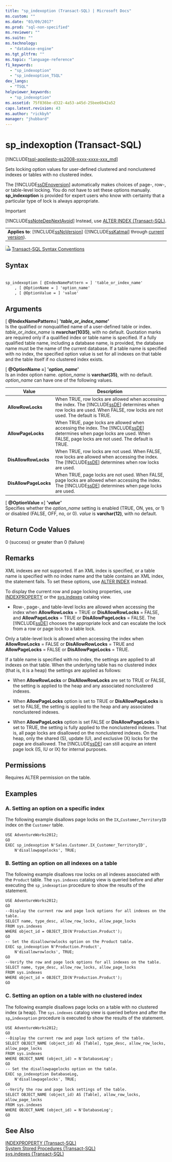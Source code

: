 ```yaml
---
title: "sp_indexoption (Transact-SQL) | Microsoft Docs"
ms.custom: ""
ms.date: "03/09/2017"
ms.prod: "sql-non-specified"
ms.reviewer: ""
ms.suite: ""
ms.technology: 
  - "database-engine"
ms.tgt_pltfrm: ""
ms.topic: "language-reference"
f1_keywords: 
  - "sp_indexoption"
  - "sp_indexoption_TSQL"
dev_langs: 
  - "TSQL"
helpviewer_keywords: 
  - "sp_indexoption"
ms.assetid: 75f836be-d322-4a53-a45d-25bee6b42a52
caps.latest.revision: 43
ms.author: "rickbyh"
manager: "jhubbard"
---
```

# sp_indexoption (Transact-SQL)
[!INCLUDE[tsql-appliesto-ss2008-xxxx-xxxx-xxx_md](../../../database-engine/configure/windows/includes/tsql-appliesto-ss2008-xxxx-xxxx-xxx-md.md)]

  Sets locking option values for user-defined clustered and nonclustered indexes or tables with no clustered index.  
  
 The [!INCLUDE[ssDEnoversion](../../../analysis-services/instances/install/windows/includes/ssdenoversion-md.md)] automatically makes choices of page-, row-, or table-level locking. You do not have to set these options manually. **sp_indexoption** is provided for expert users who know with certainty that a particular type of lock is always appropriate.  
  
> [!IMPORTANT]  
>  [!INCLUDE[ssNoteDepNextAvoid](../../../analysis-services/multidimensional-models-olap-logical-dimension-objects/includes/ssnotedepnextavoid-md.md)] Instead, use [ALTER INDEX &#40;Transact-SQL&#41;](../../../t-sql/statements/alter-index-transact-sql.md).  
  
||  
|-|  
|**Applies to**: [!INCLUDE[ssNoVersion](../../../advanced-analytics/r-services/includes/ssnoversion-md.md)] ([!INCLUDE[ssKatmai](../../../analysis-services/data-mining/includes/sskatmai-md.md)] through [current version](http://go.microsoft.com/fwlink/p/?LinkId=299658)).|  
  
 ![Topic link icon](../../../database-engine/configure/windows/media/topic-link.gif "Topic link icon") [Transact-SQL Syntax Conventions](../../../t-sql/language-elements/transact-sql-syntax-conventions-transact-sql.md)  
  
## Syntax  
  
```  
  
sp_indexoption [ @IndexNamePattern = ] 'table_or_index_name'   
    , [ @OptionName = ] 'option_name'   
    , [ @OptionValue = ] 'value'  
```  
  
## Arguments  
 [ **@IndexNamePattern=**] **'***table_or_index_name***'**  
 Is the qualified or nonqualified name of a user-defined table or index. *table_or_index_name* is **nvarchar(1035)**, with no default. Quotation marks are required only if a qualified index or table name is specified. If a fully qualified table name, including a database name, is provided, the database name must be the name of the current database. If a table name is specified with no index, the specified option value is set for all indexes on that table and the table itself if no clustered index exists.  
  
 [ **@OptionName =**] **'***option_name***'**  
 Is an index option name. *option_name* is **varchar(35)**, with no default. *option_name* can have one of the following values.  
  
|Value|Description|  
|-----------|-----------------|  
|**AllowRowLocks**|When TRUE, row locks are allowed when accessing the index. The [!INCLUDE[ssDE](../../../analysis-services/instances/install/windows/includes/ssde-md.md)] determines when row locks are used. When FALSE, row locks are not used. The default is TRUE.|  
|**AllowPageLocks**|When TRUE, page locks are allowed when accessing the index. The [!INCLUDE[ssDE](../../../analysis-services/instances/install/windows/includes/ssde-md.md)] determines when page locks are used. When FALSE, page locks are not used. The default is TRUE.|  
|**DisAllowRowLocks**|When TRUE, row locks are not used. When FALSE, row locks are allowed when accessing the index. The [!INCLUDE[ssDE](../../../analysis-services/instances/install/windows/includes/ssde-md.md)] determines when row locks are used.|  
|**DisAllowPageLocks**|When TRUE, page locks are not used. When FALSE, page locks are allowed when accessing the index. The [!INCLUDE[ssDE](../../../analysis-services/instances/install/windows/includes/ssde-md.md)] determines when page locks are used.|  
  
 [ **@OptionValue =**] **'***value***'**  
 Specifies whether the *option_name* setting is enabled (TRUE, ON, yes, or 1) or disabled (FALSE, OFF, no, or 0). *value* is **varchar(12)**, with no default.  
  
## Return Code Values  
 0 (success) or greater than 0 (failure)  
  
## Remarks  
 XML indexes are not supported. If an XML index is specified, or a table name is specified with no index name and the table contains an XML index, the statement fails. To set these options, use [ALTER INDEX](../../../t-sql/statements/alter-index-transact-sql.md) instead.  
  
 To display the current row and page locking properties, use [INDEXPROPERTY](../../../t-sql/functions/indexproperty-transact-sql.md) or the [sys.indexes](../../../relational-databases/reference/system-catalog-views/sys.indexes-transact-sql.md) catalog view.  
  
-   Row-, page-, and table-level locks are allowed when accessing the index when **AllowRowLocks** = TRUE or **DisAllowRowLocks** = FALSE, and **AllowPageLocks** = TRUE or **DisAllowPageLocks** = FALSE. The [!INCLUDE[ssDE](../../../analysis-services/instances/install/windows/includes/ssde-md.md)] chooses the appropriate lock and can escalate the lock from a row or page lock to a table lock.  
  
 Only a table-level lock is allowed when accessing the index when **AllowRowLocks** = FALSE or **DisAllowRowLocks** = TRUE and **AllowPageLocks** = FALSE or **DisAllowPageLocks** = TRUE.  
  
 If a table name is specified with no index, the settings are applied to all indexes on that table. When the underlying table has no clustered index (that is, it is a heap) the settings are applied as follows:  
  
-   When **AllowRowLocks** or **DisAllowRowLocks** are set to TRUE or FALSE, the setting is applied to the heap and any associated nonclustered indexes.  
  
-   When **AllowPageLocks** option is set to TRUE or **DisAllowPageLocks** is set to FALSE, the setting is applied to the heap and any associated nonclustered indexes.  
  
-   When **AllowPageLocks** option is set FALSE or **DisAllowPageLocks** is set to TRUE, the setting is fully applied to the nonclustered indexes. That is, all page locks are disallowed on the nonclustered indexes. On the heap, only the shared (S), update (U), and exclusive (X) locks for the page are disallowed. The [!INCLUDE[ssDE](../../../analysis-services/instances/install/windows/includes/ssde-md.md)] can still acquire an intent page lock (IS, IU or IX) for internal purposes.  
  
## Permissions  
 Requires ALTER permission on the table.  
  
## Examples  
  
### A. Setting an option on a specific index  
 The following example disallows page locks on the `IX`_`Customer`\_`TerritoryID` index on the `Customer` table.  
  
```tsql  
USE AdventureWorks2012;  
GO  
EXEC sp_indexoption N'Sales.Customer.IX_Customer_TerritoryID',  
    N'disallowpagelocks', TRUE;  
```  
  
### B. Setting an option on all indexes on a table  
 The following example disallows row locks on all indexes associated with the `Product` table. The `sys.indexes` catalog view is queried before and after executing the `sp_indexoption` procedure to show the results of the statement.  
  
```tsql  
USE AdventureWorks2012;  
GO  
--Display the current row and page lock options for all indexes on the table.  
SELECT name, type_desc, allow_row_locks, allow_page_locks   
FROM sys.indexes  
WHERE object_id = OBJECT_ID(N'Production.Product');  
GO  
-- Set the disallowrowlocks option on the Product table.   
EXEC sp_indexoption N'Production.Product',  
    N'disallowrowlocks', TRUE;  
GO  
--Verify the row and page lock options for all indexes on the table.  
SELECT name, type_desc, allow_row_locks, allow_page_locks   
FROM sys.indexes  
WHERE object_id = OBJECT_ID(N'Production.Product');  
GO  
```  
  
### C. Setting an option on a table with no clustered index  
 The following example disallows page locks on a table with no clustered index (a heap). The `sys.indexes` catalog view is queried before and after the `sp`_`indexoption` procedure is executed to show the results of the statement.  
  
```tsql  
USE AdventureWorks2012;  
GO  
--Display the current row and page lock options of the table.   
SELECT OBJECT_NAME (object_id) AS [Table], type_desc, allow_row_locks, allow_page_locks   
FROM sys.indexes  
WHERE OBJECT_NAME (object_id) = N'DatabaseLog';  
GO  
-- Set the disallowpagelocks option on the table.   
EXEC sp_indexoption DatabaseLog,  
    N'disallowpagelocks', TRUE;  
GO  
--Verify the row and page lock settings of the table.  
SELECT OBJECT_NAME (object_id) AS [Table], allow_row_locks, allow_page_locks   
FROM sys.indexes  
WHERE OBJECT_NAME (object_id) = N'DatabaseLog';  
GO  
```  
  
## See Also  
 [INDEXPROPERTY &#40;Transact-SQL&#41;](../../../t-sql/functions/indexproperty-transact-sql.md)   
 [System Stored Procedures &#40;Transact-SQL&#41;](../../../relational-databases/reference/system-stored-procedures/system-stored-procedures-transact-sql.md)   
 [sys.indexes &#40;Transact-SQL&#41;](../../../relational-databases/reference/system-catalog-views/sys.indexes-transact-sql.md)  
  
  